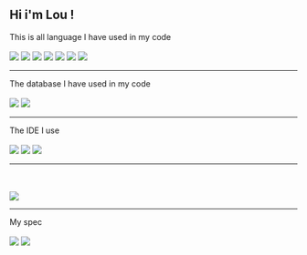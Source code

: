 Hi i'm Lou !
-------------
This is all language I have used in my code
<br>
<br>
<a href="https://github.com/Lou-fr"><img src ="https://img.shields.io/badge/HTML5-E34F26?style=for-the-badge&logo=html5&logoColor=white"></a>
<a href="https://github.com/Lou-fr"><img src ="https://img.shields.io/badge/CSS3-1572B6?style=for-the-badge&logo=css3&logoColor=white"></a>
<a href="https://github.com/Lou-fr"><img src ="https://img.shields.io/badge/PHP-777BB4?style=for-the-badge&logo=php&logoColor=white"></a>
<a href="https://github.com/Lou-fr"><img src ="https://img.shields.io/badge/Python-3776AB?style=for-the-badge&logo=python&logoColor=white"></a>
<a href="https://github.com/Lou-fr/cpp-test"><img src ="https://img.shields.io/badge/C%2B%2B-00599C?style=for-the-badge&logo=c%2B%2B&logoColor=white"></a>
<a href=""><img src = "https://img.shields.io/badge/C%23-239120?style=for-the-badge&logo=c-sharp&logoColor=white"></a>
<a href=""><img src="https://img.shields.io/badge/Java-%23ED8B00.svg?logo=openjdk&logoColor=white"></a>
<hr>
The database I have used in my code
<br>
<br>
<a href="https://github.com/Lou-fr"><img src ="https://img.shields.io/badge/MongoDB-4EA94B?style=for-the-badge&logo=mongodb&logoColor=white"></a>
<a href="https://github.com/Lou-fr"><img src ="https://img.shields.io/badge/MySQL-00000F?style=for-the-badge&logo=mysql&logoColor=white"></a>
<hr>
The IDE I use
<br>
<br>
<a href="https://github.com/Lou-fr"><img src ="https://img.shields.io/badge/Visual_Studio_Code-0078D4?style=for-the-badge&logo=visual%20studio%20code&logoColor=white"></a>
<a href="https://github.com/Lou-fr"><img src ="https://img.shields.io/badge/Visual_Studio-5C2D91?style=for-the-badge&logo=visual%20studio&logoColor=white"></a>
<a href=""><img src="https://img.shields.io/badge/IntelliJIDEA-000000.svg?logo=intellij-idea&logoColor=white"></a>
<hr>
<br>
<br>
<img src ="https://github-readme-stats.vercel.app/api/top-langs/?username=Lou-fr&theme=blue-green"/> 
<hr>
My spec
<br>
<br>
<a href=""><img src ="https://img.shields.io/badge/AMD-Radeon_RX_7700XT-ED1C24?style=for-the-badge&logo=amd&logoColor=white"></a>
<a href=""><img src ="https://img.shields.io/badge/Intel-Core_i7_11th-0071C5?style=for-the-badge&logo=intel&logoColor=white"></a>
